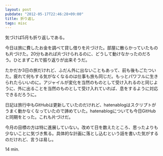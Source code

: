 ```yaml
---
layout: post
pubdate: "2012-05-17T22:46:28+09:00"
title: 折り返し
tags: misc
---
```

気づけば5月も折り返しである。

今日は旅に費したお金を調べて貸し借りを片づけた。部屋に散らかっていたものも片づけた。20分もあれば片づけられるのに、どうして動けなかったのだろう。ひとまずこれで振り返りが出来そうだ。

たかだか3日の旅だけれど、ふだん外に出ないこともあって、前も後もごたついた。疲れて何もする気がなくなるのは仕事も旅も同じだ。もっとパワフルに生きられたらいいのに。アジャイルが変化を当然のものとして受け入れるのと同じように、外に出ることを当然のものとして受け入れていれば、息をするように対応できるだろうに。

日記は旅行中もGitHubは更新していたのだけれど、hatenablogはスクリプトがうまく動かなくなっていたので諦めていた。hatenablogについても今日GitHubと同期をとった。これも片づけだ。

今月の目標の方は特に進展していない。改めて日を数えたところ、思ったよりも少ないことに気づき焦る。具体的な計画に落とし込むという話を書いた気がするのだけれど、言うは易し。

14 min.
